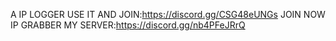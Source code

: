 A IP LOGGER USE IT AND JOIN:https://discord.gg/CSG48eUNGs
JOIN NOW
IP GRABBER
MY SERVER:https://discord.gg/nb4PFeJRrQ
